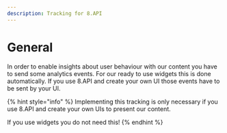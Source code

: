 ```yaml
---
description: Tracking for 8.API
---
```


# General

In order to enable insights about user behaviour with our content you have to send some analytics events. For our ready to use widgets this is done automatically. If you use 8.API and create your own UI those events have to be sent by your UI.

{% hint style="info" %}
Implementing this tracking is only necessary if you use 8.API and create your own UIs to present our content.

If you use widgets you do not need this!
{% endhint %}

